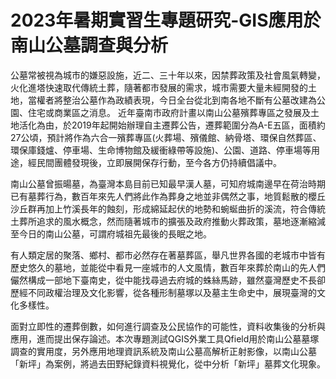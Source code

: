 # 2023年暑期實習生專題研究-GIS應用於南山公墓調查與分析

公墓常被視為城市的嫌惡設施，近二、三十年以來，因禁葬政策及社會風氣轉變，火化進塔快速取代傳統土葬，隨著都市發展的需求，城市需要大量未經開發的土地，當權者將整治公墓作為政績表現，今日全台從北到南各地不斷有公墓改建為公園、住宅或商業區之消息。
近年臺南市政府計畫以南山公墓殯葬專區之發展及土地活化為由，於2019年起開始辦理自主遷葬公告，遷葬範圍分為A-E五區，面積約27公頃，預計將作為六合一殯葬專區(火葬場、殯儀館、納骨塔、環保自然葬區、環保庫錢爐、停車場、生命博物館及緩衝綠帶等設施)、公園、道路、停車場等用途，經民間團體發現後，立即展開保存行動，至今各方仍持續倡議中。

南山公墓曾振暘墓，為臺灣本島目前已知最早漢人墓，可知府城南邊早在荷治時期已有墓葬行為，數百年來先人們將此作為葬身之地並非偶然之事，地質鬆散的櫻丘沙丘群再加上竹溪長年的蝕刻，形成綿延起伏的地勢和蜿蜒曲折的溪流，符合傳統土葬所追求的風水概念，然而隨著城市的擴張及政府推動火葬政策，墓地逐漸縮減至今日的南山公墓，可謂府城祖先最後的長眠之地。

有人類定居的聚落、鄉村、都市必然存在著墓葬區，舉凡世界各國的老城市中皆有歷史悠久的墓地，並能從中看見一座城市的人文風情，數百年來葬於南山的先人們儼然構成一部地下臺南史，從中能找尋過去府城的蛛絲馬跡，雖然臺灣歷史不長卻歷經不同政權治理及文化影響，從各種形制墓塚以及墓主生命史中，展現臺灣的文化多樣性。

面對立即性的遷葬倒數，如何進行調查及公民協作的可能性，資料收集後的分析與應用，進而提出保存論述。本次專題測試QGIS外業工具Qfield用於南山公墓墓塚調查的實用度，另外應用地理資訊系統及南山公墓高解析正射影像，以南山公墓「新坪」為案例，將過去田野紀錄資料視覺化，從中分析「新坪」墓葬文化現象。

```{tableofcontents}
```
